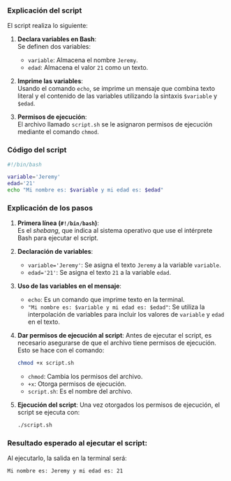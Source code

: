 ### Explicación del script

El script realiza lo siguiente:

1. **Declara variables en Bash**:  
    Se definen dos variables:
    
    - `variable`: Almacena el nombre `Jeremy`.
    - `edad`: Almacena el valor `21` como un texto.
2. **Imprime las variables**:  
    Usando el comando `echo`, se imprime un mensaje que combina texto literal y el contenido de las variables utilizando la sintaxis `$variable` y `$edad`.
    
3. **Permisos de ejecución**:  
    El archivo llamado `script.sh` se le asignaron permisos de ejecución mediante el comando `chmod`.
    

### Código del script

```bash
#!/bin/bash

variable='Jeremy'
edad='21'
echo "Mi nombre es: $variable y mi edad es: $edad"
```

### Explicación de los pasos

1. **Primera línea (`#!/bin/bash`)**:  
    Es el _shebang_, que indica al sistema operativo que use el intérprete Bash para ejecutar el script.
    
2. **Declaración de variables**:
    
    - `variable='Jeremy'`: Se asigna el texto `Jeremy` a la variable `variable`.
    - `edad='21'`: Se asigna el texto `21` a la variable `edad`.
3. **Uso de las variables en el mensaje**:
    
    - `echo`: Es un comando que imprime texto en la terminal.
    - `"Mi nombre es: $variable y mi edad es: $edad"`: Se utiliza la interpolación de variables para incluir los valores de `variable` y `edad` en el texto.
4. **Dar permisos de ejecución al script**: Antes de ejecutar el script, es necesario asegurarse de que el archivo tiene permisos de ejecución. Esto se hace con el comando:
    
    ```bash
    chmod +x script.sh
    ```
    
    - `chmod`: Cambia los permisos del archivo.
    - `+x`: Otorga permisos de ejecución.
    - `script.sh`: Es el nombre del archivo.
5. **Ejecución del script**: Una vez otorgados los permisos de ejecución, el script se ejecuta con:
    
    ```bash
    ./script.sh
    ```
    

### Resultado esperado al ejecutar el script:

Al ejecutarlo, la salida en la terminal será:

```
Mi nombre es: Jeremy y mi edad es: 21
```


